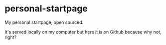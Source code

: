 # personal-startpage
My personal startpage, open sourced. 

It's served locally on my computer but here it is on Github because why not, right?